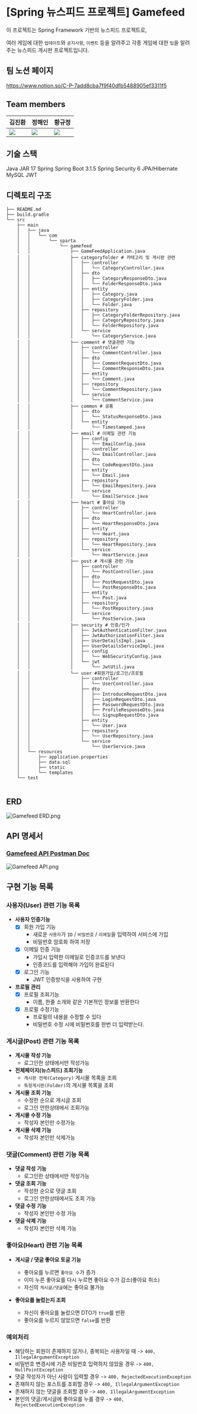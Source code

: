 # [Spring 뉴스피드 프로젝트] Gamefeed

이 프로젝트는 Spring Framework 기반의 뉴스피드 프로젝트로,

여러 게임에 대한 `업데이트`와 `공지사항`, `이벤트` 등을 알려주고 각종 게임에 대한 `팁`을 알려주는 뉴스피드 게시판 프로젝트입니다.


## 팀 노션 페이지

https://www.notion.so/C-P-7add8cba7f9f40dfb5488905ef3311f5

## Team members

| 김진환                                                                                                                  | 정해인 | 황규정 |
|----------------------------------------------------------------------------------------------------------------------| --- | --- |
| [<img src="https://img.shields.io/badge/github-black?style=for-the-badge&logo=github">](https://github.com/jump6923) | [<img src="https://img.shields.io/badge/github-black?style=for-the-badge&logo=github">](https://github.com/seaStamp) | [<img src="https://img.shields.io/badge/github-black?style=for-the-badge&logo=github">](https://github.com/Mayst1232) |


## 기술 스택
Java JAR 17
Spring
Spring Boot 3.1.5
Spring Security 6
JPA/Hibernate
MySQL
JWT

## 디렉토리 구조

```
├── README.md
├── build.gradle
└── src
    ├── main
    │   ├── java
    │   │   └── com
    │   │       └── sparta
    │   │           └── gamefeed
    │   │               ├── GameFeedApplication.java
    │   │               ├── categoryfolder # 카테고리 및 게시판 관련
    │   │               │   ├── controller
    │   │               │   │   └── CategoryController.java
    │   │               │   ├── dto
    │   │               │   │   ├── CategoryResponseDto.java
    │   │               │   │   └── FolderResponseDto.java
    │   │               │   ├── entity
    │   │               │   │   ├── Category.java
    │   │               │   │   ├── CategoryFolder.java
    │   │               │   │   └── Folder.java
    │   │               │   ├── repository
    │   │               │   │   ├── CategoryFolderRepository.java
    │   │               │   │   ├── CategoryRepository.java
    │   │               │   │   └── FolderRepository.java
    │   │               │   └── service
    │   │               │       └── CategoryService.java
    │   │               ├── comment # 댓글관련 기능
    │   │               │   ├── controller
    │   │               │   │   └── CommentController.java
    │   │               │   ├── dto
    │   │               │   │   ├── CommentRequestDto.java
    │   │               │   │   └── CommentResponseDto.java
    │   │               │   ├── entity
    │   │               │   │   └── Comment.java
    │   │               │   ├── repository
    │   │               │   │   └── CommentRepository.java
    │   │               │   └── service
    │   │               │       └── CommentService.java
    │   │               ├── common # 공통
    │   │               │   ├── dto
    │   │               │   │   └── StatusResponseDto.java
    │   │               │   └── entity
    │   │               │       └── Timestamped.java
    │   │               ├── email # 이메일 관련 기능
    │   │               │   ├── config
    │   │               │   │   └── EmailConfig.java
    │   │               │   ├── controller
    │   │               │   │   └── EmailController.java
    │   │               │   ├── dto
    │   │               │   │   └── CodeRequestDto.java
    │   │               │   ├── entity
    │   │               │   │   └── Email.java
    │   │               │   ├── repository
    │   │               │   │   └── EmailRepository.java
    │   │               │   └── service
    │   │               │       └── EmailService.java
    │   │               ├── heart # 좋아요 기능
    │   │               │   ├── controller
    │   │               │   │   └── HeartController.java
    │   │               │   ├── dto
    │   │               │   │   └── HeartResponseDto.java
    │   │               │   ├── entity
    │   │               │   │   └── Heart.java
    │   │               │   ├── repository
    │   │               │   │   └── HeartRepository.java
    │   │               │   └── service
    │   │               │       └── HeartService.java
    │   │               ├── post # 게시물 관련 기능
    │   │               │   ├── controller
    │   │               │   │   └── PostController.java
    │   │               │   ├── dto
    │   │               │   │   ├── PostRequestDto.java
    │   │               │   │   └── PostResponseDto.java
    │   │               │   ├── entity
    │   │               │   │   └── Post.java
    │   │               │   ├── repository
    │   │               │   │   └── PostRepository.java
    │   │               │   └── service
    │   │               │       └── PostService.java
    │   │               ├── security # 인증/인가
    │   │               │   ├── JwtAuthenticationFilter.java
    │   │               │   ├── JwtAuthorizationFilter.java
    │   │               │   ├── UserDetailsImpl.java
    │   │               │   ├── UserDetailsServiceImpl.java
    │   │               │   ├── config
    │   │               │   │   └── WebSecurityConfig.java
    │   │               │   └── jwt
    │   │               │       └── JwtUtil.java
    │   │               └── user #회원가입/로그인/프로필
    │   │                   ├── controller
    │   │                   │   └── UserController.java
    │   │                   ├── dto
    │   │                   │   ├── IntroduceRequestDto.java
    │   │                   │   ├── LoginRequestDto.java
    │   │                   │   ├── PasswordRequestDto.java
    │   │                   │   ├── ProfileResponseDto.java
    │   │                   │   └── SignupRequestDto.java
    │   │                   ├── entity
    │   │                   │   └── User.java
    │   │                   ├── repository
    │   │                   │   └── UserRepository.java
    │   │                   └── service
    │   │                       └── UserService.java
    │   └── resources
    │       ├── application.properties
    │       ├── data.sql
    │       ├── static
    │       └── templates    
    └── test
    
```

## ERD

![Gamefeed ERD.png](document%2FGamefeed%20ERD.png)


## API 명세서

### [Gamefeed API Postman Doc](https://documenter.getpostman.com/view/30904217/2s9YeD9ZNN)
![Gamefeed API.png](document%2FGamefeed%20API.png)


## 구현 기능 목록

### 사용자(User) 관련 기능 목록
 - **사용자 인증기능**  
   - [x] 회원 가입 기능
      - 새로운 `사용자`가 `ID` / `비밀번호` / `이메일`을 입력하여 서비스에 가입
      - 비밀번호 암호화 하여 저장
   - [x] 이메일 인증 기능
     - 가입시 입력한 이메일로 인증코드를 보낸다
     - 인증코드를 입력해야 가입이 완료된다
   - [x] 로그인 기능
      - JWT 인증방식을 사용하여 구현
   

 - **프로필 관리**
   - [x] 프로필 조회기능
     - 이름, 한줄 소개와 같은 기본적인 정보를 반환한다
   - [x] 프로필 수정기능
     - 프로필의 내용을 수정할 수 있다
     - 비밀번호 수정 시에 비밀번호를 한번 더 입력받는다.

### 게시글(Post) 관련 기능 목록
- **게시물 작성 기능**
    - 로그인한 상태에서만 작성가능
- **전체페이지(뉴스피드) 조회기능**
    - `게시판 전체(Category)` 게시물 목록을 조회
    - `특정게시판(Folder)`의 게시물 목록을 조회
- **게시물 조회 기능**
  - 수정한 순으로 게시글 조회
  - 로그인 안한상태에서 조회가능
- **게시물 수정 기능**
  - 작성자 본인만 수정가능
- **게시물 삭제 기능**
  - 작성자 본인만 삭제가능


### 댓글(Comment) 관련 기능 목록
- **댓글 작성 기능**
  - 로그인한 상태에서만 작성가능
- **댓글 조회 기능**
  - 작성한 순으로 댓글 조회
  - 로그인 안한상태에서도 조회 가능
- **댓글 수정 기능**
  - 작성자 본인만 수정 가능
- **댓글 삭제 기능**
  - 작성자 본인만 삭제 가능

### 좋아요(Heart) 관련 기능 목록
- **게시글 / 댓글 좋아요 토글 기능**
  - 좋아요를 누르면 `좋아요 수`가 증가
  - 이미 누른 좋아요를 다시 누르면 좋아요 수가 감소(좋아요 취소)
  - 자신의 `게시글/댓글`에는 좋아요 불가능

- **좋아요를 눌렀는지 조회**
  - 자신이 좋아요를 눌렀으면 DTO가 `true`를 반환
  - 좋아요를 누르지 않았으면 `false`를 반환


### 예외처리
 - 해당하는 회원이 존재하지 않거나, 중복되는 사용자일 때 -> `400, IllegalArgumentException`
 - 비밀번호 변경시에 기존 비밀번호 입력하지 않았을 경우 -> `400, NullPointException`
 - 댓글 작성자가 아닌 사람이 입력할 경우 -> `400, RejectedExecutionException`
 - 존재하지 않는 포스트를 조회할 경우 -> `400, IllegalArgumentException`
 - 존재하지 않는 댓글을 조회할 경우 -> `400, IllegalArgumentException`
 - 본인의 댓글/게시글에 좋아요를 누를 경우 -> `400, RejectedExecutionException`
